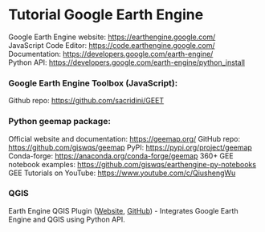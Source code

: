 # Tutorial Google Earth Engine

Google Earth Engine website: https://earthengine.google.com/  
JavaScript Code Editor: https://code.earthengine.google.com/  
Documentation: https://developers.google.com/earth-engine/  
Python API: https://developers.google.com/earth-engine/python_install  

### Google Earth Engine Toolbox (JavaScript):
Github repo: https://github.com/sacridini/GEET

### Python geemap package:
Official website and documentation: https://geemap.org/
GitHub repo: https://github.com/giswqs/geemap
PyPI: https://pypi.org/project/geemap
Conda-forge: https://anaconda.org/conda-forge/geemap
360+ GEE notebook examples: https://github.com/giswqs/earthengine-py-notebooks
GEE Tutorials on YouTube: https://www.youtube.com/c/QiushengWu

### QGIS
Earth Engine QGIS Plugin ([Website](https://gee-community.github.io/qgis-earthengine-plugin/), [GitHub](https://github.com/gee-community/qgis-earthengine-plugin)) - Integrates Google Earth Engine and QGIS using Python API.
